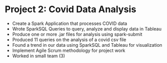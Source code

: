 # Project 2: Covid Data Analysis

* Create a Spark Application that processes COVID data
* Wrote SparkSQL Queries to query, analyze and display data in Tableau
* Produce one or more .jar files for analysis using spark-submit
* Produced 11 queries on the analysis of a covid csv file
* Found a trend in our data using SparkSQL and Tableau for visualization
* Implement Agile Scrum methodology for project work
* Worked in small team (3)
